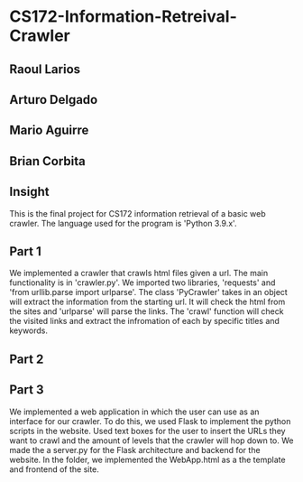 # CS172-Information-Retreival-Crawler
 
## Raoul Larios
## Arturo Delgado
## Mario Aguirre
## Brian Corbita


## Insight

This is the final project for CS172 information retrieval of a basic web crawler. The language used for the program is 'Python 3.9.x'.

## Part 1

We implemented a crawler that crawls html files given a url. The main functionality is in 'crawler.py'. We imported two libraries, 'requests' and 'from urllib.parse import urlparse'. The class 'PyCrawler' takes in an object will extract the information from the starting url. It will check the html from the sites and 'urlparse' will parse the links. The 'crawl' function will check the visited links and extract the infromation of each by specific titles and keywords.

## Part 2

## Part 3

We implemented a web application in which the user can use as an interface for our crawler. To do this, we used Flask to implement the python scripts in the website. Used text boxes for the user to insert the URLs they want to crawl and the amount of levels that the crawler will hop down to. We made the a server.py for the Flask architecture and backend for the website. In the folder, we implemented the WebApp.html as a the template and frontend of the site.
